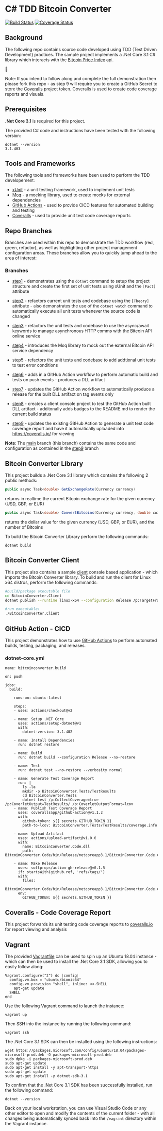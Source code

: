 # C# TDD Bitcoin Converter

[![Build Status](https://github.com/cloudacademy/csharp-tdd-bitcoinconverter/workflows/bitcoinconverter.build/badge.svg)](https://github.com/cloudacademy/csharp-tdd-bitcoinconverter/actions) [![Coverage Status](https://coveralls.io/repos/github/cloudacademy/csharp-tdd-bitcoinconverter/badge.svg?branch=main)](https://coveralls.io/github/cloudacademy/csharp-tdd-bitcoinconverter?branch=main)

## Background
The following repo contains source code developed using TDD (Test Driven Development) practices. The sample project implements a .Net Core 3.1 C# library which interacts with the [Bitcoin Price Index](https://www.coindesk.com/coindesk-api) api.

:metal:

Note: If you intend to follow along and complete the full demonstration then please fork this repo - as step 9 will require you to create a GitHub Secret to store the [Coveralls](https://coveralls.io/) project token. Coveralls is used to create code coverage reports and visuals.

## Prerequisites
**.Net Core 3.1** is required for this project. 

The provided C# code and instructions have been tested with the following version:

```
dotnet --version
3.1.403
```

## Tools and Frameworks
The following tools and frameworks have been used to perform the TDD developement:
* [xUnit](https://xunit.net/) - a unit testing framework, used to implement unit tests
* [Moq](https://github.com/Moq/moq4/wiki/Quickstart) - a mocking library, used to create mocks for external dependencies
* [GitHub Actions](https://github.com/features/actions) - used to provide CICD features for automated building and testing
* [Coveralls](https://coveralls.io/) - used to provide unit test code coverage reports

## Repo Branches
Branches are used within this repo to demonstrate the TDD workflow (red, green, refactor), as well as highlighting other project management configuration areas. These branches allow you to quickly jump ahead to the area of interest:

### Branches
* [step1](https://github.com/cloudacademy/csharp-tdd-bitcoinconverter/tree/step1) - demonstrates using the ```dotnet``` command to setup the project structure and create the first set of unit tests using xUnit and the ```[Fact]``` attribute

* [step2](https://github.com/cloudacademy/csharp-tdd-bitcoinconverter/tree/step2) - refactors current unit tests and codebase using the ```[Theory]``` attribute - also demonstrates the use of the ```dotnet watch``` command to automatically execute all unit tests whenever the source code is changed

* [step3](https://github.com/cloudacademy/csharp-tdd-bitcoinconverter/tree/step3) - refactors the unit tests and codebase to use the async/await keywords to manage asynchronous HTTP comms with the Bitcoin API online service

* [step4](https://github.com/cloudacademy/csharp-tdd-bitcoinconverter/tree/step4) - introduces the Moq library to mock out the external Bitcoin API service dependency

* [step5](https://github.com/cloudacademy/csharp-tdd-bitcoinconverter/tree/step5) - refactors the unit tests and codebase to add addtional unit tests to test error conditions

* [step6](https://github.com/cloudacademy/csharp-tdd-bitcoinconverter/tree/step6) - adds in a GitHub Action workflow to perform automatic build and tests on push events - produces a DLL artifact

* [step7](https://github.com/cloudacademy/csharp-tdd-bitcoinconverter/tree/step7) - updates the GitHub Action workflow to automatically produce a release for the built DLL artifact on tag events only

* [step8](https://github.com/cloudacademy/csharp-tdd-bitcoinconverter/tree/step8) - creates a client console project to test the GitHub Action built DLL artifact - additonally adds badges to the README.md to render the current build status

* [step9](https://github.com/cloudacademy/csharp-tdd-bitcoinconverter/tree/step9) - updates the existing GitHub Action to generate a unit test code coverage report and have it automatically uploaded into https://coveralls.io/ for viewing

**Note**: The [main](https://github.com/cloudacademy/csharp-tdd-bitcoinconverter/tree/main) branch (this branch) contains the same code and configuration as contained in the [step9](https://github.com/cloudacademy/csharp-tdd-bitcoinconverter/tree/step9) branch

## Bitcoin Converter Library
This project builds a .Net Core 3.1 library which contains the following 2 public methods:
```csharp
public async Task<double> GetExchangeRate(Currency currency)
```
returns in realtime the current Bitcoin exchange rate for the given currency (USD, GBP, or EUR)

```csharp
public async Task<double> ConvertBitcoins(Currency currency, double coins)
```
returns the dollar value for the given currency (USD, GBP, or EUR), and the number of Bitcoins

To build the Bitcoin Converter Library perform the following commands:

```
dotnet build
```

## Bitcoin Converter Client
This project also contains a sample [client](https://github.com/cloudacademy/csharp-tdd-bitcoinconverter/tree/main/BitcoinConverter.Client) console based application - which imports the Bitcoin Converter library. To build and run the client for Linux x64 distros, perform the following commands:

```bash
#build/package executable file
cd BitcoinConverter.Client
dotnet publish --runtime linux-x64 --configuration Release /p:TargetFramework=netcoreapp3.1 /p:PublishSingleFile=true /p:PublishTrimmed=true

#run executable:
./BitcoinConverter.Client
```

## GitHub Action - CICD
This project demonstrates how to use [GitHub Actions](https://github.com/cloudacademy/csharp-tdd-bitcoinconverter/blob/main/.github/workflows/dotnet-core.yml) to perform automated builds, testing, packaging, and releases.

### dotnet-core.yml
```
name: bitcoinconverter.build

on: push

jobs:
  build:

    runs-on: ubuntu-latest

    steps:
    - uses: actions/checkout@v2

    - name: Setup .NET Core
      uses: actions/setup-dotnet@v1
      with:
        dotnet-version: 3.1.402

    - name: Install Dependencies
      run: dotnet restore

    - name: Build
      run: dotnet build --configuration Release --no-restore

    - name: Test
      run: dotnet test --no-restore --verbosity normal

    - name: Generate Test Coverage Report
      run: |
        ls -la
        mkdir -p BitcoinConverter.Tests/TestResults
        cd BitcoinConverter.Tests
        dotnet test /p:CollectCoverage=true /p:CoverletOutput=TestResults/ /p:CoverletOutputFormat=lcov
    - name: Publish Test Coverage Report
      uses: coverallsapp/github-action@v1.1.2
      with:
        github-token: ${{ secrets.GITHUB_TOKEN }}
        path-to-lcov: BitcoinConverter.Tests/TestResults/coverage.info

    - name: Upload Artifact
      uses: actions/upload-artifact@v1.0.0
      with:
        name: BitcoinConverter.Code.dll
        path: BitcoinConverter.Code/bin/Release/netcoreapp3.1/BitcoinConverter.Code.dll

    - name: Make Release
      uses: softprops/action-gh-release@v0.1.5
      if: startsWith(github.ref, 'refs/tags/')
      with:
        files:
          BitcoinConverter.Code/bin/Release/netcoreapp3.1/BitcoinConverter.Code.dll
      env:
        GITHUB_TOKEN: ${{ secrets.GITHUB_TOKEN }}
```

## Coveralls - Code Coverage Report
This project forwards its unit testing code coverage reports to [coveralls.io](https://coveralls.io/github/cloudacademy/csharp-tdd-bitcoinconverter) for report viewing and analysis

## Vagrant
The provided [Vagrantfile](https://github.com/cloudacademy/csharp-tdd-bitcoinconverter/blob/main/Vagrantfile) can be used to spin up an Ubuntu 18.04 instance - which can then be used to install the .Net Core 3.1 SDK, allowing you to easily follow along:

```
Vagrant.configure("2") do |config|
  config.vm.box = "ubuntu/bionic64"
  config.vm.provision "shell", inline: <<-SHELL
    apt-get update
  SHELL
end
```

Use the following Vagrant command to launch the instance:

```
vagrant up
```

Then SSH into the instance by running the following command:

```
vagrant ssh
```

The .Net Core 3.1 SDK can then be installed using the following instructions:

```
wget https://packages.microsoft.com/config/ubuntu/18.04/packages-microsoft-prod.deb -O packages-microsoft-prod.deb
sudo dpkg -i packages-microsoft-prod.deb
sudo apt-get update
sudo apt-get install -y apt-transport-https
sudo apt-get update
sudo apt-get install -y dotnet-sdk-3.1
```

To confirm that the .Net Core 3.1 SDK has been successfully installed, run the following command:

```
dotnet --version
```

Back on your local workstation, you can use Visual Studio Code or any other editor to open and modify the contents of the current folder - with all changes being automatically synced back into the ```/vagrant``` directory within the Vagrant instance.
